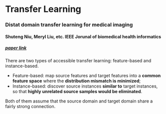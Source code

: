 # Transfer Learning

### Distat domain transfer learning for medical imaging

#### Shuteng Niu, Meryl Liu, etc. IEEE Jorunal of biomedical health informatics
##### [paper link](https://ieeexplore.ieee.org/abstract/document/9325521)

There are two types of accessible transfer learning: feature-based and instance-based.
- Feature-based: map source features and target features into a **common feature space** where the **distribution mismatch is minimized**;
- Instance-based: discover source instances **similar to** target instances, so that **highly unrelated source samples would be eliminated**. 

Both of them assume that the source domain and target domain share a fairly strong connection.



